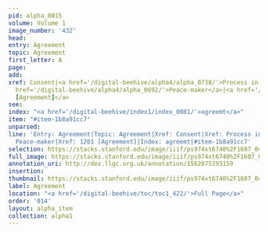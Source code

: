 ```yaml
---
pid: alpha_0015
volume: Volume 1
image_number: '432'
head: 
entry: Agreement
topic: Agreement
first_letter: A
page: 
add: 
xref: Consent|<a href='/digital-beehive/alpha4/alpha_0738/'>Process in law</a>|<a
  href='/digital-beehive/alpha4/alpha_0692/'>Peace-maker</a>|<a href='/digital-beehive/toc/toc2_234/'>1201
  [Agreement]</a>
see: 
index: "<a href='/digital-beehive/index1/index_0081/'>agreemt</a>"
item: "#item-1b8a91cc7"
unparsed: 
line: 'Entry: Agreement|Topic: Agreement|Xref: Consent|Xref: Process in law|Xref:
  Peace-maker|Xref: 1201 [Agreement]|Index: agreemt|#item-1b8a91cc7'
selection: https://stacks.stanford.edu/image/iiif/ps974xt6740%2F1607_0431/577,1538,3310,497/full/0/default.jpg
full_image: https://stacks.stanford.edu/image/iiif/ps974xt6740%2F1607_0431/full/full/0/default.jpg
annotation_uri: http://dev.llgc.org.uk/annotation/1562875193159
insertion: 
thumbnail: https://stacks.stanford.edu/image/iiif/ps974xt6740%2F1607_0431/577,1538,600,180/250,/0/default.jpg
label: Agreement
location: "<a href='/digital-beehive/toc/toc1_422/'>Full Page</a>"
order: '014'
layout: alpha_item
collection: alpha1
---
```

